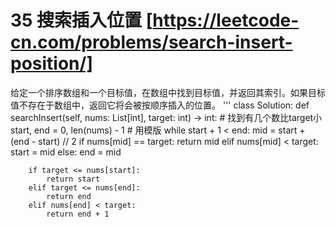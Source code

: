 # 35 搜索插入位置 [https://leetcode-cn.com/problems/search-insert-position/]
给定一个排序数组和一个目标值，在数组中找到目标值，并返回其索引。如果目标值不存在于数组中，返回它将会被按顺序插入的位置。
'''
class Solution:
    def searchInsert(self, nums: List[int], target: int) -> int:
        # 找到有几个数比target小
        start, end = 0, len(nums) - 1
        # 用模版
        while start + 1 < end:
            mid = start + (end - start) // 2
            if nums[mid] == target:
                return mid
            elif nums[mid] < target:
                start = mid
            else:
                end = mid
        
        if target <= nums[start]:
            return start
        elif target <= nums[end]:
            return end
        elif nums[end] < target:
            return end + 1